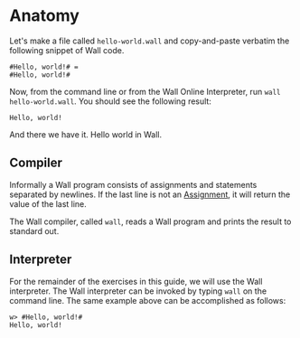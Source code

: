 # Anatomy

Let's make a file called `hello-world.wall` and copy-and-paste verbatim the following snippet of Wall code.

```
#Hello, world!# =
#Hello, world!#
```

Now, from the command line or from the Wall Online Interpreter, run `wall hello-world.wall`. You should see the following result:

```
Hello, world!
```

And there we have it.  Hello world in Wall.

## Compiler

Informally a Wall program consists of assignments and statements separated by newlines.  If the last line is not an [Assignment](/assignment), it will return the value of the last line.

The Wall compiler, called `wall`, reads a Wall program and prints the result to standard out.

## Interpreter

For the remainder of the exercises in this guide, we will use the Wall interpreter.  The Wall interpreter can be invoked by typing `wall` on the command line.  The same example above can be accomplished as follows:

```
w> #Hello, world!#
Hello, world!
```
